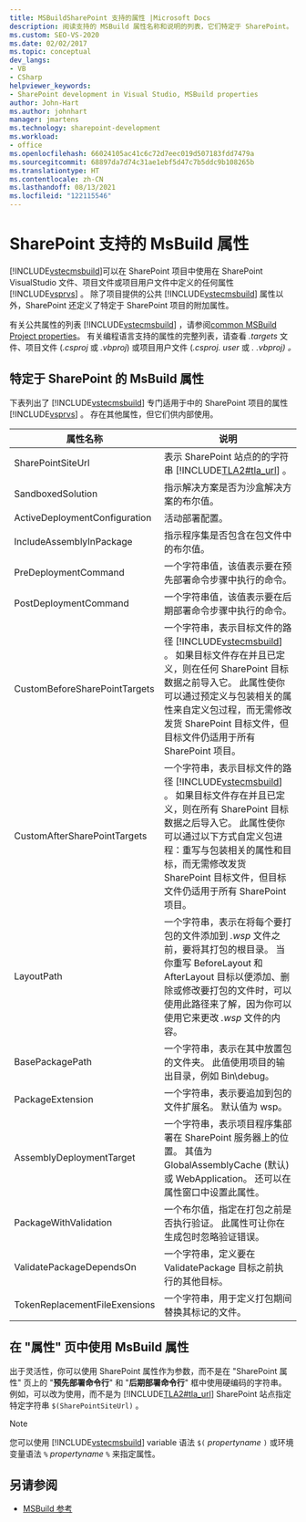 ```yaml
---
title: MSBuildSharePoint 支持的属性 |Microsoft Docs
description: 阅读支持的 MSBuild 属性名称和说明的列表，它们特定于 SharePoint。
ms.custom: SEO-VS-2020
ms.date: 02/02/2017
ms.topic: conceptual
dev_langs:
- VB
- CSharp
helpviewer_keywords:
- SharePoint development in Visual Studio, MSBuild properties
author: John-Hart
ms.author: johnhart
manager: jmartens
ms.technology: sharepoint-development
ms.workload:
- office
ms.openlocfilehash: 66024105ac41c6c72d7eec019d507183fdd7479a
ms.sourcegitcommit: 68897da7d74c31ae1ebf5d47c7b5ddc9b108265b
ms.translationtype: HT
ms.contentlocale: zh-CN
ms.lasthandoff: 08/13/2021
ms.locfileid: "122115546"
---
```

# <a name="msbuild-properties-supported-by-sharepoint"></a>SharePoint 支持的 MsBuild 属性
  [!INCLUDE[vstecmsbuild](../sharepoint/includes/vstecmsbuild-md.md)]可以在 SharePoint 项目中使用在 SharePoint VisualStudio 文件、项目文件或项目用户文件中定义的任何属性 [!INCLUDE[vsprvs](../sharepoint/includes/vsprvs-md.md)] 。 除了项目提供的公共 [!INCLUDE[vstecmsbuild](../sharepoint/includes/vstecmsbuild-md.md)] 属性以外，SharePoint 还定义了特定于 SharePoint 项目的附加属性。

 有关公共属性的列表 [!INCLUDE[vstecmsbuild](../sharepoint/includes/vstecmsbuild-md.md)] ，请参阅[common MSBuild Project properties](/previous-versions/dotnet/netframework-4.0/bb629394(v=vs.100))。 有关编程语言支持的属性的完整列表，请查看 *.targets* 文件、项目文件 (*.csproj* 或 *.vbproj*) 或项目用户文件 (*.csproj. user* 或 *. .vbproj) 。*

## <a name="msbuild-properties-specific-to-sharepoint"></a>特定于 SharePoint 的 MsBuild 属性
 下表列出了 [!INCLUDE[vstecmsbuild](../sharepoint/includes/vstecmsbuild-md.md)] 专门适用于中的 SharePoint 项目的属性 [!INCLUDE[vsprvs](../sharepoint/includes/vsprvs-md.md)] 。 存在其他属性，但它们供内部使用。

|属性名称|说明|
|-------------------|-----------------|
|SharePointSiteUrl|表示 SharePoint 站点的的字符串 [!INCLUDE[TLA2#tla_url](../sharepoint/includes/tla2sharptla-url-md.md)] 。|
|SandboxedSolution|指示解决方案是否为沙盒解决方案的布尔值。|
|ActiveDeploymentConfiguration|活动部署配置。|
|IncludeAssemblyInPackage|指示程序集是否包含在包文件中的布尔值。|
|PreDeploymentCommand|一个字符串值，该值表示要在预先部署命令步骤中执行的命令。|
|PostDeploymentCommand|一个字符串值，该值表示要在后期部署命令步骤中执行的命令。|
|CustomBeforeSharePointTargets|一个字符串，表示目标文件的路径 [!INCLUDE[vstecmsbuild](../sharepoint/includes/vstecmsbuild-md.md)] 。 如果目标文件存在并且已定义，则在任何 SharePoint 目标数据之前导入它。 此属性使你可以通过预定义与包装相关的属性来自定义包过程，而无需修改发货 SharePoint 目标文件，但目标文件仍适用于所有 SharePoint 项目。|
|CustomAfterSharePointTargets|一个字符串，表示目标文件的路径 [!INCLUDE[vstecmsbuild](../sharepoint/includes/vstecmsbuild-md.md)] 。 如果目标文件存在并且已定义，则在所有 SharePoint 目标数据之后导入它。 此属性使你可以通过以下方式自定义包进程：重写与包装相关的属性和目标，而无需修改发货 SharePoint 目标文件，但目标文件仍适用于所有 SharePoint 项目。|
|LayoutPath|一个字符串，表示在将每个要打包的文件添加到 *.wsp* 文件之前，要将其打包的根目录。 当你重写 BeforeLayout 和 AfterLayout 目标以便添加、删除或修改要打包的文件时，可以使用此路径来了解，因为你可以使用它来更改 *.wsp* 文件的内容。|
|BasePackagePath|一个字符串，表示在其中放置包的文件夹。 此值使用项目的输出目录，例如 Bin\debug。|
|PackageExtension|一个字符串，表示要追加到包的文件扩展名。 默认值为 wsp。|
|AssemblyDeploymentTarget|一个字符串，表示项目程序集部署在 SharePoint 服务器上的位置。 其值为 GlobalAssemblyCache (默认) 或 WebApplication。 还可以在属性窗口中设置此属性。|
|PackageWithValidation|一个布尔值，指定在打包之前是否执行验证。 此属性可让你在生成包时忽略验证错误。|
|ValidatePackageDependsOn|一个字符串，定义要在 ValidatePackage 目标之前执行的其他目标。|
|TokenReplacementFileExensions|一个字符串，用于定义打包期间替换其标记的文件。|

## <a name="use-msbuild-properties-in-the-properties-page"></a>在 "属性" 页中使用 MsBuild 属性
 出于灵活性，你可以使用 SharePoint 属性作为参数，而不是在 "SharePoint 属性" 页上的 "**预先部署命令行**" 和 "**后期部署命令行**" 框中使用硬编码的字符串。 例如，可以改为使用，而不是为 [!INCLUDE[TLA2#tla_url](../sharepoint/includes/tla2sharptla-url-md.md)] SharePoint 站点指定特定字符串 `$(SharePointSiteUrl)` 。

> [!NOTE]
> 您可以使用 [!INCLUDE[vstecmsbuild](../sharepoint/includes/vstecmsbuild-md.md)] variable 语法 `$(` *propertyname* `)` 或环境变量语法 `%` *propertyname* `%` 来指定属性。

## <a name="see-also"></a>另请参阅

- [MSBuild 参考](../msbuild/msbuild-reference.md)